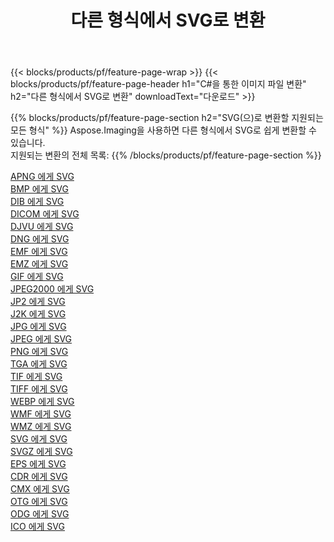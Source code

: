 ﻿---
title: 다른 형식에서 SVG로 변환 
weight: 3920
url: /ko/net/conversion/to/svg 
lang: ko
langdirlevel: 2
locales: zh-hans,ja,it,ru,de,es,fr,nl,id,lt,pl,pt,vi,tr,ko,zh-hant,ar,hi,th,sv,cs,uk,he
description: Aspose.Imaging을 사용하면 다른 형식에서 SVG로 쉽게 변환할 수 있습니다.
---

{{< blocks/products/pf/feature-page-wrap >}}
{{< blocks/products/pf/feature-page-header h1="C#을 통한 이미지 파일 변환" h2="다른 형식에서 SVG로 변환" downloadText="다운로드" >}}


{{% blocks/products/pf/feature-page-section  h2="SVG(으)로 변환할 지원되는 모든 형식" %}}
Aspose.Imaging을 사용하면 다른 형식에서 SVG로 쉽게 변환할 수 있습니다.
<br/>
지원되는 변환의 전체 목록:
{{% /blocks/products/pf/feature-page-section %}}
<div class="container-fluid productfamilypage bg-gray">
    <div class="convertypes bg-gray agp-content section">
        <div class="container">
		<div class="row other-converters">
		    <div class='col-md-2 other-converter remove-lp remove-rp'><a href="/imaging/ko/net/conversion/apng-to-svg" >APNG 에게 SVG</a></div>
<div class='col-md-2 other-converter remove-lp remove-rp'><a href="/imaging/ko/net/conversion/bmp-to-svg" >BMP 에게 SVG</a></div>
<div class='col-md-2 other-converter remove-lp remove-rp'><a href="/imaging/ko/net/conversion/dib-to-svg" >DIB 에게 SVG</a></div>
<div class='col-md-2 other-converter remove-lp remove-rp'><a href="/imaging/ko/net/conversion/dicom-to-svg" >DICOM 에게 SVG</a></div>
<div class='col-md-2 other-converter remove-lp remove-rp'><a href="/imaging/ko/net/conversion/djvu-to-svg" >DJVU 에게 SVG</a></div>
<div class='col-md-2 other-converter remove-lp remove-rp'><a href="/imaging/ko/net/conversion/dng-to-svg" >DNG 에게 SVG</a></div>
<div class='col-md-2 other-converter remove-lp remove-rp'><a href="/imaging/ko/net/conversion/emf-to-svg" >EMF 에게 SVG</a></div>
<div class='col-md-2 other-converter remove-lp remove-rp'><a href="/imaging/ko/net/conversion/emz-to-svg" >EMZ 에게 SVG</a></div>
<div class='col-md-2 other-converter remove-lp remove-rp'><a href="/imaging/ko/net/conversion/gif-to-svg" >GIF 에게 SVG</a></div>
<div class='col-md-2 other-converter remove-lp remove-rp'><a href="/imaging/ko/net/conversion/jpeg2000-to-svg" >JPEG2000 에게 SVG</a></div>
<div class='col-md-2 other-converter remove-lp remove-rp'><a href="/imaging/ko/net/conversion/jp2-to-svg" >JP2 에게 SVG</a></div>
<div class='col-md-2 other-converter remove-lp remove-rp'><a href="/imaging/ko/net/conversion/j2k-to-svg" >J2K 에게 SVG</a></div>
<div class='col-md-2 other-converter remove-lp remove-rp'><a href="/imaging/ko/net/conversion/jpg-to-svg" >JPG 에게 SVG</a></div>
<div class='col-md-2 other-converter remove-lp remove-rp'><a href="/imaging/ko/net/conversion/jpeg-to-svg" >JPEG 에게 SVG</a></div>
<div class='col-md-2 other-converter remove-lp remove-rp'><a href="/imaging/ko/net/conversion/png-to-svg" >PNG 에게 SVG</a></div>
<div class='col-md-2 other-converter remove-lp remove-rp'><a href="/imaging/ko/net/conversion/tga-to-svg" >TGA 에게 SVG</a></div>
<div class='col-md-2 other-converter remove-lp remove-rp'><a href="/imaging/ko/net/conversion/tif-to-svg" >TIF 에게 SVG</a></div>
<div class='col-md-2 other-converter remove-lp remove-rp'><a href="/imaging/ko/net/conversion/tiff-to-svg" >TIFF 에게 SVG</a></div>
<div class='col-md-2 other-converter remove-lp remove-rp'><a href="/imaging/ko/net/conversion/webp-to-svg" >WEBP 에게 SVG</a></div>
<div class='col-md-2 other-converter remove-lp remove-rp'><a href="/imaging/ko/net/conversion/wmf-to-svg" >WMF 에게 SVG</a></div>
<div class='col-md-2 other-converter remove-lp remove-rp'><a href="/imaging/ko/net/conversion/wmz-to-svg" >WMZ 에게 SVG</a></div>
<div class='col-md-2 other-converter remove-lp remove-rp'><a href="/imaging/ko/net/conversion/svg-to-svg" >SVG 에게 SVG</a></div>
<div class='col-md-2 other-converter remove-lp remove-rp'><a href="/imaging/ko/net/conversion/svgz-to-svg" >SVGZ 에게 SVG</a></div>
<div class='col-md-2 other-converter remove-lp remove-rp'><a href="/imaging/ko/net/conversion/eps-to-svg" >EPS 에게 SVG</a></div>
<div class='col-md-2 other-converter remove-lp remove-rp'><a href="/imaging/ko/net/conversion/cdr-to-svg" >CDR 에게 SVG</a></div>
<div class='col-md-2 other-converter remove-lp remove-rp'><a href="/imaging/ko/net/conversion/cmx-to-svg" >CMX 에게 SVG</a></div>
<div class='col-md-2 other-converter remove-lp remove-rp'><a href="/imaging/ko/net/conversion/otg-to-svg" >OTG 에게 SVG</a></div>
<div class='col-md-2 other-converter remove-lp remove-rp'><a href="/imaging/ko/net/conversion/odg-to-svg" >ODG 에게 SVG</a></div>
<div class='col-md-2 other-converter remove-lp remove-rp'><a href="/imaging/ko/net/conversion/ico-to-svg" >ICO 에게 SVG</a></div>
                </div>
        </div>
    </div>
</div>
<br/>

